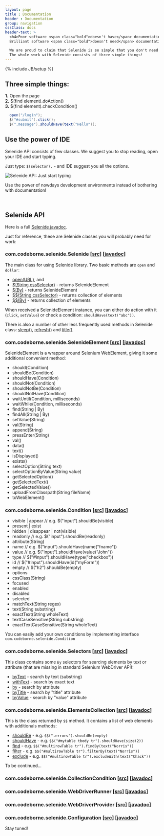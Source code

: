 ```yaml
---
layout: page
title : Documentation
header : Documentation
group: navigation
cssClass: docs
header-text: >
  <h4>Poor software <span class="bold">doesn't have</span> documentation.
  Brilliant software <span class="bold">doesn't need</span> documentation.</h4>

  We are proud to claim that Selenide is so simple that you don't need to read tons of documentation.<br/>
  The whole work with Selenide consists of three simple things!
---
```

{% include JB/setup %}

## Three simple things:
<strong>1.</strong>  Open the page   <br>
<strong>2.</strong>  $(find element).doAction()<br>
<strong>3.</strong>  $(find element).checkCondition()<br>

```java
  open("/login");
  $("#submit").click();
  $(".message").shouldHave(text("Hello"));
```

## Use the power of IDE

Selenide API consists of few classes. We suggest you to stop reading, open your IDE and start typing.

Just type: `$(selector).` - and IDE suggest you all the options.

<img src="{{ BASE_PATH }}/images/ide-just-start-typing.png" alt="Selenide API: Just start typing"/>

Use the power of nowdays development environments instead of bothering with documentation!

<br/>

## Selenide API

Here is a full <a href="/javadoc/{{site.SELENIDE_VERSION}}" target="_blank">Selenide javadoc</a>.

Just for reference, these are Selenide classes you will probably need for work:

<h3>com.codeborne.selenide.Selenide
  <a target="_blank" href="https://github.com/codeborne/selenide/blob/master/src/main/java/com/codeborne/selenide/Selenide.java">[src]</a>
  <a target="_blank" href="{{ BASE_PATH }}/javadoc/{{site.SELENIDE_VERSION}}/com/codeborne/selenide/Selenide.html">[javadoc]</a>
</h3>

The main class for using Selenide library. Two basic methods are `open` and `dollar`:
<ul>
  <li><a href="{{BASE_PATH}}/javadoc/{{site.SELENIDE_VERSION}}/com/codeborne/selenide/Selenide.html#open(java.lang.String)">open(URL)</a>, and</li>
  <li><a href="{{BASE_PATH}}/javadoc/{{site.SELENIDE_VERSION}}/com/codeborne/selenide/Selenide.html#$(java.lang.String)">$(String cssSelector)</a>   - returns SelenideElement</li>
  <li><a href="{{BASE_PATH}}/javadoc/{{site.SELENIDE_VERSION}}/com/codeborne/selenide/Selenide.html#$(org.openqa.selenium.By)">$(By)</a>   - returns SelenideElement</li>
  <li><a href="{{BASE_PATH}}/javadoc/{{site.SELENIDE_VERSION}}/com/codeborne/selenide/Selenide.html#$$(java.lang.String)">$$(String cssSelector)</a>   - returns collection of elements</li>
  <li><a href="{{BASE_PATH}}/javadoc/{{site.SELENIDE_VERSION}}/com/codeborne/selenide/Selenide.html#$$(org.openqa.selenium.By)">$$(By)</a>   - returns collection of elements</li>
</ul>

When received a SelenideElement instance, you can either do action with it (`click`, `setValue`) or
check a condition: `shouldHave(text("abc"))`.

There is also a number of other less frequently used methods in Selenide class:
<a href="{{BASE_PATH}}/javadoc/{{site.SELENIDE_VERSION}}/com/codeborne/selenide/Selenide.html#sleep(long)">sleep()</a>,
<a href="{{BASE_PATH}}/javadoc/{{site.SELENIDE_VERSION}}/com/codeborne/selenide/Selenide.html#refresh()">refresh()</a> and
<a href="{{BASE_PATH}}/javadoc/{{site.SELENIDE_VERSION}}/com/codeborne/selenide/Selenide.html#title()">title()</a>.

<h3>com.codeborne.selenide.SelenideElement
  <a target="_blank" href="https://github.com/codeborne/selenide/blob/master/src/main/java/com/codeborne/selenide/SelenideElement.java">[src]</a>
  <a target="_blank" href="{{ BASE_PATH }}/javadoc/{{site.SELENIDE_VERSION}}/com/codeborne/selenide/SelenideElement.html">[javadoc]</a>
</h3>

SelenideElement is a wrapper around Selenium WebElement, giving it some additional convenient method:

*  should(Condition)
*  shouldBe(Condition)
*  shouldHave(Condition)
*  shouldNot(Condition)
*  shouldNotBe(Condition)
*  shouldNotHave(Condition)<br/>
*  waitUntil(Condition, milliseconds)
*  waitWhile(Condition, milliseconds)<br/>
*  find(String | By)
*  findAll(String | By)<br/>
*  setValue(String)
*  val(String)
*  append(String)
*  pressEnter(String)<br/>
*  val()
*  data()
*  text()
*  isDisplayed()
*  exists()<br/>
*  selectOption(String text)
*  selectOptionByValue(String value)
*  getSelectedOption()
*  getSelectedText()
*  getSelectedValue()<br/>
*  uploadFromClasspath(String fileName)
*  toWebElement()

<h3>com.codeborne.selenide.Condition
  <a target="_blank" href="https://github.com/codeborne/selenide/blob/master/src/main/java/com/codeborne/selenide/Condition.java">[src]</a>
  <a target="_blank" href="{{ BASE_PATH }}/javadoc/{{site.SELENIDE_VERSION}}/com/codeborne/selenide/Condition.html">[javadoc]</a>
</h3>


*   visible | appear   // e.g. $("input").shouldBe(visible)
*   present | exist
*   hidden | disappear | not(visible)
*   readonly           // e.g. $("input").shouldBe(readonly)
*   attribute(String)
*   name               // e.g. $("input").shouldHave(name("fname"))
*   value              // e.g. $("input").shouldHave(value("John"))
*   type               // $("#input").shouldHave(type("checkbox"))
*   id                 // $("#input").shouldHave(id("myForm"))
*   empty              // $("h2").shouldBe(empty)
*   options
*   cssClass(String)
*   focused
*   enabled
*   disabled
*   selected
*   matchText(String regex)
*   text(String substring)
*   exactText(String wholeText)
*   textCaseSensitive(String substring)
*   exactTextCaseSensitive(String wholeText)

You can easily add your own conditions by implementing interface `com.codeborne.selenide.Condition`


<h3>com.codeborne.selenide.Selectors
  <a target="_blank" href="https://github.com/codeborne/selenide/blob/master/src/main/java/com/codeborne/selenide/Selectors.java">[src]</a>
  <a target="_blank" href="{{ BASE_PATH }}/javadoc/{{site.SELENIDE_VERSION}}/com/codeborne/selenide/Selectors.html">[javadoc]</a>
</h3>

This class contains some `By` selectors for searcing elements by text or attribute (that are missing in standard Selenium WebDriver API):

*   <a href="{{BASE_PATH}}/javadoc/{{site.SELENIDE_VERSION}}/com/codeborne/selenide/Selectors.html#byText(java.lang.String)">byText</a>     - search by text (substring)
*   <a href="{{BASE_PATH}}/javadoc/{{site.SELENIDE_VERSION}}/com/codeborne/selenide/Selectors.html#withText(java.lang.String)">withText</a>   - search by exact text
*   <a href="{{BASE_PATH}}/javadoc/{{site.SELENIDE_VERSION}}/com/codeborne/selenide/Selectors.html#by(java.lang.String, java.lang.String)">by</a>    - search by attribute
*   <a href="{{BASE_PATH}}/javadoc/{{site.SELENIDE_VERSION}}/com/codeborne/selenide/Selectors.html#byTitle(java.lang.String)">byTitle</a>   - search by "title" attribute
*   <a href="{{BASE_PATH}}/javadoc/{{site.SELENIDE_VERSION}}/com/codeborne/selenide/Selectors.html#byValue(java.lang.String)">byValue</a>   - search by "value" attribute

<h3>com.codeborne.selenide.ElementsCollection
  <a target="_blank" href="https://github.com/codeborne/selenide/blob/master/src/main/java/com/codeborne/selenide/ElementsCollection.java">[src]</a>
  <a target="_blank" href="{{ BASE_PATH }}/javadoc/{{site.SELENIDE_VERSION}}/com/codeborne/selenide/ElementsCollection.html">[javadoc]</a>
</h3>

This is the class returned by `$$` method. It contains a list of web elements with additionals methods:

*   <a href="{{BASE_PATH}}/javadoc/{{site.SELENIDE_VERSION}}/com/codeborne/selenide/ElementsCollection.html#shouldBe(com.codeborne.selenide.CollectionCondition)">shouldBe</a>     - e.g. `$$(".errors").shouldBe(empty)`
*   <a href="{{BASE_PATH}}/javadoc/{{site.SELENIDE_VERSION}}/com/codeborne/selenide/ElementsCollection.html#shouldHave(com.codeborne.selenide.CollectionCondition)">shouldHave</a>     - e.g. `$$("#mytable tbody tr").shouldHave(size(2))`
*   <a href="{{BASE_PATH}}/javadoc/{{site.SELENIDE_VERSION}}/com/codeborne/selenide/ElementsCollection.html#find(com.codeborne.selenide.Condition)">find</a>     - e.g. `$$("#multirowTable tr").findBy(text("Norris"))`
*   <a href="{{BASE_PATH}}/javadoc/{{site.SELENIDE_VERSION}}/com/codeborne/selenide/ElementsCollection.html#filter(com.codeborne.selenide.Condition)">filter</a>     - e.g. `$$("#multirowTable tr").filterBy(text("Norris"))`
*   <a href="{{BASE_PATH}}/javadoc/{{site.SELENIDE_VERSION}}/com/codeborne/selenide/ElementsCollection.html#exclude(com.codeborne.selenide.Condition)">exclude</a>     - e.g. `$$("#multirowTable tr").excludeWith(text("Chack"))`


To be continued...

<h3>com.codeborne.selenide.CollectionCondition
  <a target="_blank" href="https://github.com/codeborne/selenide/blob/master/src/main/java/com/codeborne/selenide/CollectionCondition.java">[src]</a>
  <a target="_blank" href="{{ BASE_PATH }}/javadoc/{{site.SELENIDE_VERSION}}/com/codeborne/selenide/CollectionCondition.html">[javadoc]</a>
</h3>

<h3>com.codeborne.selenide.WebDriverRunner
  <a target="_blank" href="https://github.com/codeborne/selenide/blob/master/src/main/java/com/codeborne/selenide/WebDriverRunner.java">[src]</a>
  <a target="_blank" href="{{ BASE_PATH }}/javadoc/{{site.SELENIDE_VERSION}}/com/codeborne/selenide/WebDriverRunner.html">[javadoc]</a>
</h3>

<h3>com.codeborne.selenide.WebDriverProvider
  <a target="_blank" href="https://github.com/codeborne/selenide/blob/master/src/main/java/com/codeborne/selenide/WebDriverProvider.java">[src]</a>
  <a target="_blank" href="{{ BASE_PATH }}/javadoc/{{site.SELENIDE_VERSION}}/com/codeborne/selenide/WebDriverProvider.html">[javadoc]</a>
</h3>

<h3>com.codeborne.selenide.Configuration
  <a target="_blank" href="https://github.com/codeborne/selenide/blob/master/src/main/java/com/codeborne/selenide/Configuration.java">[src]</a>
  <a target="_blank" href="{{ BASE_PATH }}/javadoc/{{site.SELENIDE_VERSION}}/com/codeborne/selenide/Configuration.html">[javadoc]</a>
</h3>



Stay tuned!
